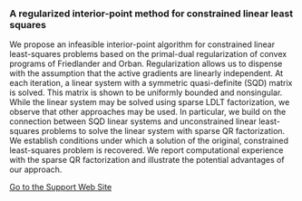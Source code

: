 ### A regularized interior-point method for constrained linear least squares

We propose an infeasible interior-point algorithm for constrained linear least-squares problems based on the primal-dual regularization of convex programs of Friedlander and Orban. Regularization allows us to dispense with the assumption that the active gradients are linearly independent. At each iteration, a linear system with a symmetric quasi-definite (SQD) matrix is solved. This matrix is shown to be uniformly bounded and nonsingular. While the linear system may be solved using sparse LDLT factorization, we observe that other approaches may be used. In particular, we build on the connection between SQD linear systems and unconstrained linear least-squares problems to solve the linear system with sparse QR factorization. We establish conditions under which a solution of the original, constrained least-squares problem is recovered. We report computational experience with the sparse QR factorization and illustrate the potential advantages of our approach.

 [Go to the Support Web Site](https://www.tandfonline.com/doi/full/10.1080/03155986.2018.1559428)